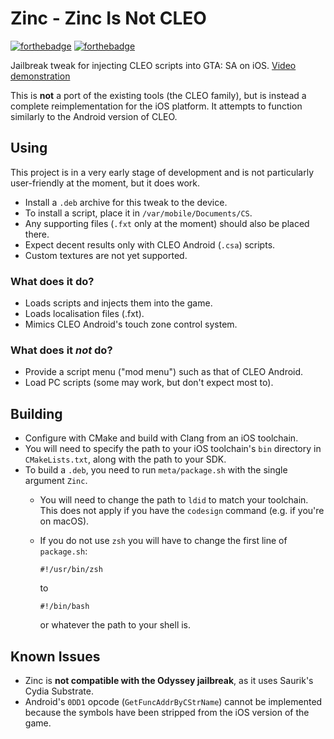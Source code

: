 # Zinc - Zinc Is Not CLEO
<!-- Badges are fun -->
[![forthebadge](https://forthebadge.com/images/badges/made-with-c-plus-plus.svg)](https://forthebadge.com) [![forthebadge](https://forthebadge.com/images/badges/built-with-love.svg)](https://forthebadge.com)

Jailbreak tweak for injecting CLEO scripts into GTA: SA on
iOS. [Video demonstration](https://www.youtube.com/watch?v=6FTkOEV7qnw)

This is **not** a port of the existing tools (the CLEO family), but is instead a complete reimplementation for the iOS
platform. It attempts to function similarly to the Android version of CLEO.

## Using

This project is in a very early stage of development and is not particularly user-friendly at the moment, but it does
work.

* Install a `.deb` archive for this tweak to the device.
* To install a script, place it in `/var/mobile/Documents/CS`.
* Any supporting files (`.fxt` only at the moment) should also be placed there.
* Expect decent results only with CLEO Android (`.csa`) scripts.
* Custom textures are not yet supported.

### What does it do?

* Loads scripts and injects them into the game.
* Loads localisation files (.fxt).
* Mimics CLEO Android's touch zone control system.

### What does it *not* do?

* Provide a script menu ("mod menu") such as that of CLEO Android.
* Load PC scripts (some may work, but don't expect most to).

## Building

* Configure with CMake and build with Clang from an iOS toolchain.
* You will need to specify the path to your iOS toolchain's `bin` directory in `CMakeLists.txt`, along with the path to
  your SDK.
* To build a `.deb`, you need to run `meta/package.sh` with the single argument `Zinc`.
    * You will need to change the path to `ldid` to match your toolchain. This does not apply if you have the `codesign`
      command (e.g. if you're on macOS).
    * If you do not use `zsh` you will have to change the first line of `package.sh`:

        ```shell
        #!/usr/bin/zsh
        ```
      to
        ```shell
        #!/bin/bash
        ```
      or whatever the path to your shell is.

## Known Issues

* Zinc is **not compatible with the Odyssey jailbreak**, as it uses Saurik's Cydia Substrate.
* Android's `0DD1` opcode (`GetFuncAddrByCStrName`) cannot be implemented because the symbols have been stripped from
  the iOS version of the game.